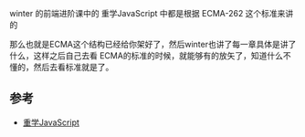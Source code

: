 winter 的前端进阶课中的 重学JavaScript 中都是根据 ECMA-262 这个标准来讲的

那么也就是ECMA这个结构已经给你架好了，然后winter也讲了每一章具体是讲了什么，这样之后自己去看 ECMA的标准的时候，就能够有的放矢了，知道什么不懂的，然后去看标准就是了。



## 参考

- [重学JavaScript ](https://www.bilibili.com/video/BV1uA411s7Q5?p=4)